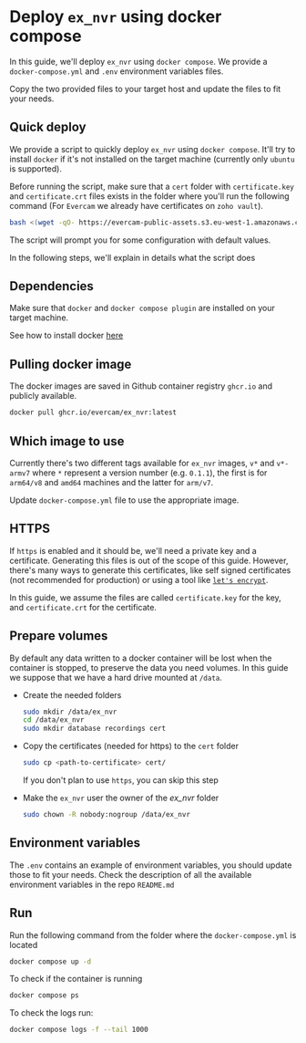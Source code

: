 # Deploy `ex_nvr` using docker compose

In this guide, we'll deploy `ex_nvr` using `docker compose`. We provide a `docker-compose.yml` and `.env` environment variables files.

Copy the two provided files to your target host and update the files to fit your needs.

## Quick deploy

We provide a script to quickly deploy `ex_nvr` using `docker compose`. It'll try to install `docker` if it's not installed on the target machine (currently only `ubuntu` is supported).

Before running the script, make sure that a `cert` folder with `certificate.key` and `certificate.crt` files exists in the folder where you'll run the following command (For `Evercam` we already have certificates on `zoho vault`).

```bash
bash <(wget -qO- https://evercam-public-assets.s3.eu-west-1.amazonaws.com/ex_nvr/docker-deploy.sh)
```

The script will prompt you for some configuration with default values.

In the following steps, we'll explain in details what the script does

## Dependencies

Make sure that `docker` and `docker compose plugin` are installed on your target machine.

See how to install docker [here](https://docs.docker.com/engine/install/)

## Pulling docker image

The docker images are saved in Github container registry `ghcr.io` and publicly available.

```bash
docker pull ghcr.io/evercam/ex_nvr:latest
```

## Which image to use

Currently there's two different tags available for `ex_nvr` images, `v*` and `v*-armv7` where `*` represent a version number (e.g. `0.1.1`), the first is for `arm64/v8` and `amd64` machines and the latter for `arm/v7`.

Update `docker-compose.yml` file to use the appropriate image.

## HTTPS

If `https` is enabled and it should be, we'll need a private key and a certificate. Generating this files is out of the scope of this guide. However, there's many ways to generate this certificates, like self signed certificates (not recommended for production) or using a tool like [`let's encrypt`](https://letsencrypt.org/).

In this guide, we assume the files are called `certificate.key` for the key, and `certificate.crt` for the certificate.

## Prepare volumes

By default any data written to a docker container will be lost when the container is stopped, to preserve the data you need volumes. In this guide we suppose that we have a hard drive mounted at `/data`.

* Create the needed folders
  ```bash
  sudo mkdir /data/ex_nvr
  cd /data/ex_nvr
  sudo mkdir database recordings cert
  ```

* Copy the certificates (needed for https) to the `cert` folder
  ```bash
  sudo cp <path-to-certificate> cert/
  ```
  If you don't plan to use `https`, you can skip this step

* Make the `ex_nvr` user the owner of the *ex_nvr* folder
  ```bash
  sudo chown -R nobody:nogroup /data/ex_nvr
  ```

## Environment variables

The `.env` contains an example of environment variables, you should update those to fit your  needs. Check the description of all the available environment variables in the repo `README.md`

## Run

Run the following command from the folder where the `docker-compose.yml` is located
```bash
docker compose up -d
```

To check if the container is running
```bash
docker compose ps
```

To check the logs run:
```bash
docker compose logs -f --tail 1000
```